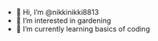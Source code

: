 - 👋 Hi, I’m @nikkinikki8813
- 👀 I’m interested in gardening 
- 🌱 I’m currently learning basics of coding

<!---
nikkinikki8813/nikkinikki8813 is a ✨ special ✨ repository because its `README.md` (this file) appears on your GitHub profile.
You can click the Preview link to take a look at your changes.
--->
